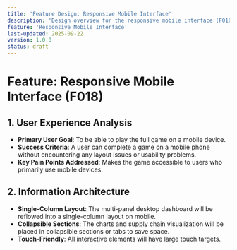 ```yaml
---
title: 'Feature Design: Responsive Mobile Interface'
description: 'Design overview for the responsive mobile interface (F018).'
feature: 'Responsive Mobile Interface'
last-updated: 2025-09-22
version: 1.0.0
status: draft
---
```


# Feature: Responsive Mobile Interface (F018)

## 1. User Experience Analysis

- **Primary User Goal**: To be able to play the full game on a mobile device.
- **Success Criteria**: A user can complete a game on a mobile phone without encountering any layout issues or usability problems.
- **Key Pain Points Addressed**: Makes the game accessible to users who primarily use mobile devices.

## 2. Information Architecture

- **Single-Column Layout**: The multi-panel desktop dashboard will be reflowed into a single-column layout on mobile.
- **Collapsible Sections**: The charts and supply chain visualization will be placed in collapsible sections or tabs to save space.
- **Touch-Friendly**: All interactive elements will have large touch targets.
